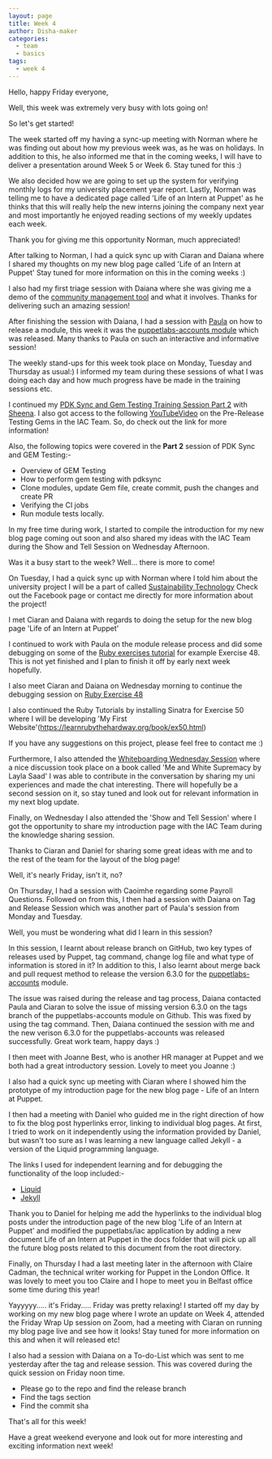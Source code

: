 ```yaml
---
layout: page
title: Week 4
author: Disha-maker
categories:
  - team
  - basics
tags:
  - week 4
---
```


Hello, happy Friday everyone,

Well, this week was extremely very busy with lots going on!

So let's get started!

The week started off my having a sync-up meeting with Norman where he was finding out about how my previous week was, as he was on holidays. In addition to this, he also informed me that in the coming weeks, I will have to deliver a presentation around Week 5 or Week 6. Stay tuned for this :)

We also decided how we are going to set up the system for verifying monthly logs for my university placement year report. Lastly, Norman was telling me to have a dedicated page called 'Life of an Intern at Puppet' as he thinks that this will really help the new interns joining the company next year and most importantly he enjoyed reading sections of my weekly updates each week.

Thank you for giving me this opportunity Norman, much appreciated!

After talking to Norman, I had a quick sync up with Ciaran and Daiana where I shared my thoughts on my new blog page called 'Life of an Intern at Puppet'
Stay tuned for more information on this in the coming weeks :)

I also had my first triage session with Daiana where she was giving me a demo of the [community management tool](https://puppetlabs.github.io/community_management/) and what it involves. Thanks for delivering such an amazing session!

After finishing the session with Daiana, I had a session with [Paula](https://github.com/pmcmaw) on how to release a module, this week it was the [puppetlabs-accounts module](https://github.com/pmcmaw/puppetlabs-accounts) which was released. Many thanks to Paula on such an interactive and informative session!

The weekly stand-ups for this week took place on Monday, Tuesday and Thursday as usual:)
I informed my team during these sessions of what I was doing each day and how much progress have be made in the training sessions etc.

I continued my [PDK Sync and Gem Testing Training Session Part 2](https://puppetlabs.github.io/iac/pdksync/testing/2020/02/12/gem-testing-with-pdksync.html) with [Sheena](https://github.com/sheenaajay).
I also got access to the following [YouTubeVideo](https://www.youtube.com/watch?v=s0ncEjj7XEY) on the Pre-Release Testing Gems in the IAC Team. So, do check out the link for more information!

Also, the following topics were covered in the **Part 2** session of PDK Sync and GEM Testing:-
- Overview of GEM Testing
- How to perform gem testing with pdksync
- Clone modules, update Gem file, create commit, push the changes and create PR
- Verifying the CI jobs
- Run module tests locally.

In my free time during work, I started to compile the introduction for my new blog page coming out soon and also shared my ideas with the IAC Team during the Show and Tell Session on Wednesday Afternoon.

Was it a busy start to the week? Well... there is more to come!

On Tuesday, I had a quick sync up with Norman where I told him about the university project I will be a part of called [Sustainability Technology](https://www.facebook.com/eeecsSST)
Check out the Facebook page or contact me directly for more information about the project!

I met Ciaran and Daiana with regards to doing the setup for the new blog page 'Life of an Intern at Puppet'

I continued to work with Paula on the module release process and did some debugging on some of the [Ruby exercises tutorial](https://learnrubythehardway.org/book/) for example Exercise 48.
This is not yet finished and I plan to finish it off by early next week hopefully.

I also meet Ciaran and Daiana on Wednesday morning to continue the debugging session on [Ruby Exercise 48](https://learnrubythehardway.org/book/ex48.html)

I also continued the Ruby Tutorials by installing Sinatra for Exercise 50 where I will be developing 'My First Website'(https://learnrubythehardway.org/book/ex50.html)

If you have any suggestions on this project, please feel free to contact me :)

Furthermore, I also attended the [Whiteboarding Wednesday Session](https://blm.btown-in.org/uploads/1/1/8/6/118615243/me_and_white_supremacy_workbook__final_book_.pdf) where a nice discussion took place on a book called 'Me and White Supremacy by Layla Saad'
I was able to contribute in the conversation by sharing my uni experiences and made the chat interesting.
There will hopefully be a second session on it, so stay tuned and look out for relevant information in my next blog update.

Finally, on Wednesday I also attended the 'Show and Tell Session' where I got the opportunity to share my introduction page with the IAC Team during the knowledge sharing session.

Thanks to Ciaran and Daniel for sharing some great ideas with me and to the rest of the team for the layout of the blog page!

Well, it's nearly Friday, isn't it, no?

On Thursday, I had a session with Caoimhe regarding some Payroll Questions.
Followed on from this, I then had a session with Daiana on Tag and Release Session which was another part of Paula's session from Monday and Tuesday.

Well, you must be wondering what did I learn in this session?

In this session, I learnt about release branch on GitHub, two key types of releases used by Puppet, tag command, change log file and what type of information is stored in it?
In addition to this, I also learnt about merge back and pull request method to release the version 6.3.0 for the [puppetlabs-accounts](https://forge.puppet.com/modules/puppetlabs/accounts/6.3.0) module.

The issue was raised during the release and tag process, Daiana contacted Paula and Ciaran to solve the issue of missing version 6.3.0 on the tags branch of the puppetlabs-accounts module on Github.
This was fixed by using the tag command. Then, Daiana continued the session with me and the new verison 6.3.0 for the puppetlabs-accounts was released successfully.
Great work team, happy days :)

I then meet with Joanne Best, who is another HR manager at Puppet and we both had a great introductory session. Lovely to meet you Joanne :)

I also had a quick sync up meeting with Ciaran where I showed him the prototype of my introduction page for the new blog page - Life of an Intern at Puppet.

I then had a meeting with Daniel who guided me in the right direction of how to fix the blog post hyperlinks error, linking to individual blog pages.
At first, I tried to work on it independently using the information provided by Daniel, but wasn't too sure as I was learning a new language called Jekyll - a version of the Liquid programming language.

The links I used for independent learning and for debugging the functionality of the loop included:-
- [Liquid](https://shopify.github.io/liquid/basics/introduction/)
- [Jekyll](https://jekyllrb.com/docs/)

Thank you to Daniel for helping me add the hyperlinks to the individual blog posts under the introduction page of the new blog 'Life of an Intern at Puppet' and modified the puppetlabs/iac application by adding a new document Life of an Intern at Puppet in the docs folder that will pick up all the future blog posts related to this document from the root directory.

Finally, on Thursday I had a last meeting later in the afternoon with Claire Cadman, the technical writer working for Puppet in the London Office. It was lovely to meet you too Claire and I hope to meet you in Belfast office
some time during this year!

Yayyyyy..... it's Friday..... Friday was pretty relaxing!
I started off my day by working on my new blog page where I wrote an update on Week 4, attended the Friday Wrap Up session on Zoom, had a meeting with Ciaran on running my blog page live and see how it looks!
Stay tuned for more information on this and when it will released etc!

I also had a session with Daiana on a To-do-List which was sent to me yesterday after the tag and release session.
This was covered during the quick session on Friday noon time.

- Please go to the repo and find the release branch
- Find the tags section
- Find the commit sha

That's all for this week!

Have a great weekend everyone and look out for more interesting and exciting information next week!